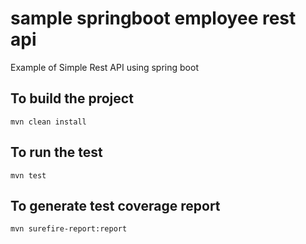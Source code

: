 # sample springboot employee rest api
Example of Simple Rest API using spring boot

## To build the project

	mvn clean install


## To run the test

	mvn test


## To generate test coverage report

	mvn surefire-report:report
